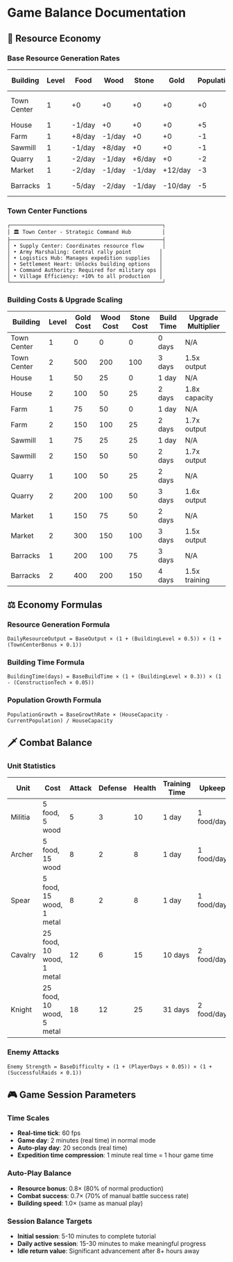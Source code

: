 # Game Balance Documentation

## 🧮 Resource Economy

### Base Resource Generation Rates

| Building | Level | Food | Wood | Stone | Gold | Population | Time to ROI |
|----------|-------|------|------|-------|------|------------|-------------|
| Town Center | 1 | +0 | +0 | +0 | +0 | +0 | N/A (logistics hub) |
| House | 1 | -1/day | +0 | +0 | +0 | +5 | 5 days |
| Farm | 1 | +8/day | -1/day | +0 | +0 | -1 | 4 days |
| Sawmill | 1 | -1/day | +8/day | +0 | +0 | -1 | 4 days |
| Quarry | 1 | -2/day | -1/day | +6/day | +0 | -2 | 6 days |
| Market | 1 | -2/day | -1/day | -1/day | +12/day | -3 | 7 days |
| Barracks | 1 | -5/day | -2/day | -1/day | -10/day | -5 | N/A (military) |

### Town Center Functions
```
┌─────────────────────────────────────────────────┐
│ 🏛️ Town Center - Strategic Command Hub          │
├─────────────────────────────────────────────────┤
│ • Supply Center: Coordinates resource flow      │
│ • Army Marshaling: Central rally point         │
│ • Logistics Hub: Manages expedition supplies   │
│ • Settlement Heart: Unlocks building options   │
│ • Command Authority: Required for military ops │
│ • Village Efficiency: +10% to all production   │
└─────────────────────────────────────────────────┘
```

### Building Costs & Upgrade Scaling

| Building | Level | Gold Cost | Wood Cost | Stone Cost | Build Time | Upgrade Multiplier |
|----------|-------|-----------|-----------|------------|------------|-------------------|
| Town Center | 1 | 0 | 0 | 0 | 0 days | N/A |
| Town Center | 2 | 500 | 200 | 100 | 3 days | 1.5x output |
| House | 1 | 50 | 25 | 0 | 1 day | N/A |
| House | 2 | 100 | 50 | 25 | 2 days | 1.8x capacity |
| Farm | 1 | 75 | 50 | 0 | 1 day | N/A |
| Farm | 2 | 150 | 100 | 25 | 2 days | 1.7x output |
| Sawmill | 1 | 75 | 25 | 25 | 1 day | N/A |
| Sawmill | 2 | 150 | 50 | 50 | 2 days | 1.7x output |
| Quarry | 1 | 100 | 50 | 25 | 2 days | N/A |
| Quarry | 2 | 200 | 100 | 50 | 3 days | 1.6x output |
| Market | 1 | 150 | 75 | 50 | 2 days | N/A |
| Market | 2 | 300 | 150 | 100 | 3 days | 1.5x output |
| Barracks | 1 | 200 | 100 | 75 | 3 days | N/A |
| Barracks | 2 | 400 | 200 | 150 | 4 days | 1.5x training |


## ⚖️ Economy Formulas

### Resource Generation Formula
```
DailyResourceOutput = BaseOutput × (1 + (BuildingLevel × 0.5)) × (1 + (TownCenterBonus × 0.1))
```

### Building Time Formula
```
BuildingTime(days) = BaseBuildTime × (1 + (BuildingLevel × 0.3)) × (1 - (ConstructionTech × 0.05))
```

### Population Growth Formula
```
PopulationGrowth = BaseGrowthRate × (HouseCapacity - CurrentPopulation) / HouseCapacity
```

## 🗡️ Combat Balance

### Unit Statistics

| Unit | Cost | Attack | Defense | Health | Training Time | Upkeep |
|------|------|--------|---------|--------|---------------|--------|
| Militia | 5 food, 5 wood | 5 | 3 | 10 | 1 day | 1 food/day |
| Archer | 5 food, 15 wood | 8 | 2 | 8 | 1 day | 1 food/day |
| Spear | 5 food, 15 wood, 1 metal | 8 | 2 | 8 | 1 day | 1 food/day |
| Cavalry | 25 food, 10 wood, 1 metal | 12 | 6 | 15 | 10 days | 2 food/day |
| Knight | 25 food, 10 wood, 5 metal | 18 | 12 | 25 | 31 days | 2 food/day |


### Enemy Attacks

```
Enemy Strength = BaseDifficulty × (1 + (PlayerDays × 0.05)) × (1 + (SuccessfulRaids × 0.1))
```

## 🎮 Game Session Parameters

### Time Scales
- **Real-time tick**: 60 fps
- **Game day**: 2 minutes (real time) in normal mode
- **Auto-play day**: 20 seconds (real time)
- **Expedition time compression**: 1 minute real time = 1 hour game time

### Auto-Play Balance
- **Resource bonus**: 0.8× (80% of normal production)
- **Combat success**: 0.7× (70% of manual battle success rate)
- **Building speed**: 1.0× (same as manual play)

### Session Balance Targets
- **Initial session**: 5-10 minutes to complete tutorial
- **Daily active session**: 15-30 minutes to make meaningful progress
- **Idle return value**: Significant advancement after 8+ hours away